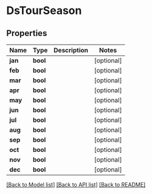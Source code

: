 # DsTourSeason

## Properties
Name | Type | Description | Notes
------------ | ------------- | ------------- | -------------
**jan** | **bool** |  | [optional] 
**feb** | **bool** |  | [optional] 
**mar** | **bool** |  | [optional] 
**apr** | **bool** |  | [optional] 
**may** | **bool** |  | [optional] 
**jun** | **bool** |  | [optional] 
**jul** | **bool** |  | [optional] 
**aug** | **bool** |  | [optional] 
**sep** | **bool** |  | [optional] 
**oct** | **bool** |  | [optional] 
**nov** | **bool** |  | [optional] 
**dec** | **bool** |  | [optional] 

[[Back to Model list]](../../README.md#documentation-for-models) [[Back to API list]](../../README.md#documentation-for-api-endpoints) [[Back to README]](../../README.md)

